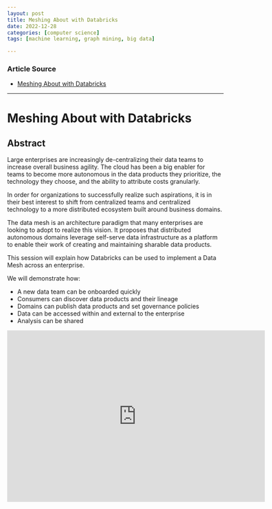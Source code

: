 ```yaml
---
layout: post
title: Meshing About with Databricks 
date: 2022-12-28
categories: [computer science]
tags: [machine learning, graph mining, big data]

---
```


### Article Source

* [Meshing About with Databricks](https://www.youtube.com/watch?v=cZwjL0vps5k)


---

# Meshing About with Databricks

## Abstract

Large enterprises are increasingly de-centralizing their data teams to increase overall business agility.  The cloud has been a big enabler for teams to become more autonomous in the data products they prioritize, the technology they choose, and the ability to attribute costs granularly.

In order for organizations to successfully realize such aspirations, it is in their best interest to shift from centralized teams and centralized technology to a more distributed ecosystem built around business domains.

The data mesh is an architecture paradigm that many enterprises are looking to adopt to realize this vision.  It proposes that distributed autonomous domains leverage self-serve data infrastructure as a platform to enable their work of creating and maintaining sharable data products.

This session will explain how Databricks can be used to implement a Data Mesh across an enterprise.  

We will demonstrate how:

 - A new data team can be onboarded quickly
 - Consumers can discover data products and their lineage
 - Domains can publish data products and set governance policies
 - Data can be accessed within and external to the enterprise
 - Analysis can be shared

<iframe width="600" height="400" src="https://www.youtube.com/embed/cZwjL0vps5k" title="YouTube video player" frameborder="0" allow="accelerometer; autoplay; clipboard-write; encrypted-media; gyroscope; picture-in-picture" allowfullscreen></iframe>